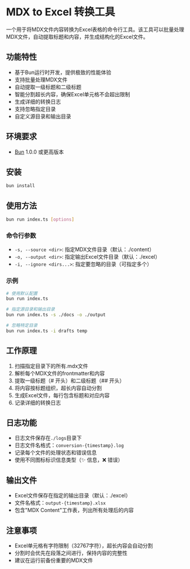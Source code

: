 
# MDX to Excel 转换工具

一个用于将MDX文件内容转换为Excel表格的命令行工具。该工具可以批量处理MDX文件，自动提取标题和内容，并生成结构化的Excel文件。

## 功能特性

- 基于Bun运行时开发，提供极致的性能体验
- 支持批量处理MDX文件
- 自动提取一级标题和二级标题
- 智能分割超长内容，确保Excel单元格不会超出限制
- 生成详细的转换日志
- 支持忽略指定目录
- 自定义源目录和输出目录

## 环境要求

- [Bun](https://bun.sh) 1.0.0 或更高版本

## 安装

```bash
bun install
```

## 使用方法

```bash
bun run index.ts [options]
```

### 命令行参数

- `-s, --source <dir>`: 指定MDX文件目录（默认：./content）
- `-o, --output <dir>`: 指定输出Excel文件目录（默认：./excel）
- `-i, --ignore <dirs...>`: 指定要忽略的目录（可指定多个）

### 示例

```bash
# 使用默认配置
bun run index.ts

# 指定源目录和输出目录
bun run index.ts -s ./docs -o ./output

# 忽略特定目录
bun run index.ts -i drafts temp
```

## 工作原理

1. 扫描指定目录下的所有.mdx文件
2. 解析每个MDX文件的frontmatter和内容
3. 提取一级标题（# 开头）和二级标题（## 开头）
4. 将内容按标题组织，超长内容自动分割
5. 生成Excel文件，每行包含标题和对应内容
6. 记录详细的转换日志

## 日志功能

- 日志文件保存在`./logs`目录下
- 日志文件名格式：`conversion-{timestamp}.log`
- 记录每个文件的处理状态和错误信息
- 使用不同图标标识信息类型（✨ 信息，❌ 错误）

## 输出文件

- Excel文件保存在指定的输出目录（默认：./excel）
- 文件名格式：`output-{timestamp}.xlsx`
- 包含"MDX Content"工作表，列出所有处理后的内容

## 注意事项

- Excel单元格有字符限制（32767字符），超长内容会自动分割
- 分割时会优先在段落之间进行，保持内容的完整性
- 建议在运行前备份重要的MDX文件